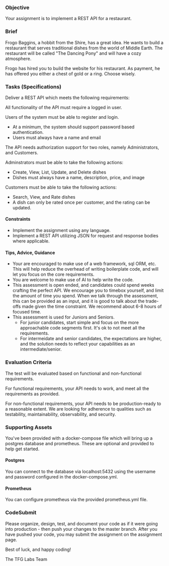 ### Objective

Your assignment is to implement a REST API for a restaurant.

### Brief

Frogo Baggins, a hobbit from the Shire, has a great idea. He wants to build a restaurant that serves traditional dishes from the world of Middle Earth. The restaurant will be called "The Dancing Pony" and will have a cozy atmosphere.

Frogo has hired you to build the website for his restaurant. As payment, he has offered you either a chest of gold or a ring. Choose wisely.

### Tasks (Specifications)

Deliver a REST API which meets the following requirements:

All functionality of the API must require a logged in user.

Users of the system must be able to register and login.
- At a minimum, the system should support password based authentication.
- Users must always have a name and email

The API needs authorization support for two roles, namely Administrators, and Customers.

Adminstrators must be able to take the following actions:
- Create, View, List, Update, and Delete dishes
- Dishes must always have a name, description, price, and image

Customers must be able to take the following actions:
- Search, View, and Rate dishes
- A dish can only be rated once per customer, and the rating can be updated.

#### Constraints

- Implement the assignment using any language.
- Implement a REST API utilizing JSON for request and response bodies where applicable.

#### Tips, Advice, Guidance

- Your are encouraged to make use of a web framework, sql ORM, etc. This will help reduce the overhead of writing boilerplate code, and will let you focus on the core requirements.
- You are welcome to make use of AI to help write the code.
- This assessment is open ended, and candidates could spend weeks crafting the perfect API. We encourage you to timebox yourself, and limit the amount of time you spend. When we talk through the assessment, this can be provided as an input, and it is good to talk about the trade-offs made given the time constraint. We recommend about 6-8 hours of focused time.
- This assessment is used for Juniors and Seniors.
  - For junior candidates, start simple and focus on the more approachable code segments first. It's ok to not meet all the requirements.
  - For intermeidate and senior candidates, the expectations are higher, and the solution needs to reflect your capabilities as an intermediate/senior.

### Evaluation Criteria

The test will be evaluated based on functional and non-functional requirements.

For functional requirements, your API needs to work, and meet all the requirements as provided.

For non-functional requirements, your API needs to be production-ready to a reasonable extent. We
are looking for adherence to qualities such as testability, maintainability, observability, and security.

### Supporting Assets

You've been provided with a docker-compose file which will bring up a postgres database and prometheus. These are optional and provided to help get started.

#### Postgres

You can connect to the database via localhost:5432 using the username and password configured in the docker-compose.yml.

#### Prometheus

You can configure prometheus via the provided prometheus.yml file.

### CodeSubmit

Please organize, design, test, and document your code as if it were going into production - then push your changes to the master branch. After you have pushed your code, you may submit the assignment on the assignment page.

Best of luck, and happy coding!

The TFG Labs Team